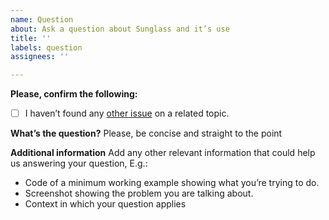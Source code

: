 ```yaml
---
name: Question
about: Ask a question about Sunglass and it’s use
title: ''
labels: question
assignees: ''

---
```


**Please, confirm the following:**

- [ ] I haven’t found any [other issue](https://github.com/qpv-research-group/sunglass/issues) on a related topic.

**What’s the question?**
Please, be concise and straight to the point

**Additional information**
Add any other relevant information that could help us answering your question, E.g.:
- Code of a minimum working example showing what you’re trying to do.
- Screenshot showing the problem you are talking about.
- Context in which your question applies

